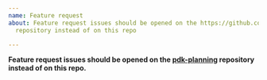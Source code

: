 ```yaml
---
name: Feature request
about: Feature request issues should be opened on the https://github.com/puppetlabs/pdk-planning
  repository instead of on this repo

---
```


**Feature request issues should be opened on the [pdk-planning](https://github.com/puppetlabs/pdk-planning) repository instead of on this repo.**

